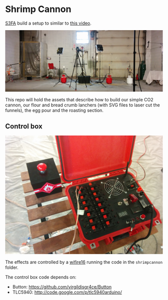 # Shrimp Cannon

[S3FA](http://site3firearts.ca/) build a setup to similar to [this video](https://www.youtube.com/watch?v=lkaIoH6Um60).

![control box](https://raw.githubusercontent.com/S3FA/shrimp-cannon/master/setup.jpg)

This repo will hold the assets that describe how to build our simple CO2 cannon, our flour and bread crumb lanchers (with SVG files to laser cut the funnels), the egg pour and the roasting section.

## Control box

![control box](https://raw.githubusercontent.com/S3FA/shrimp-cannon/master/control-box.jpg)

The effects are controlled by a [wifire16](http://propaneandelectrons.com/projects/wifire16) running the code in the `shrimpcannon` folder.

The control box code depends on:
* Button: https://github.com/virgildisgr4ce/Button
* TLC5940: http://code.google.com/p/tlc5940arduino/
